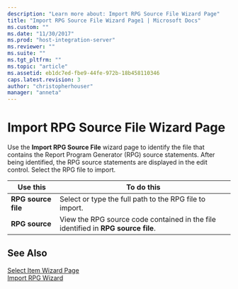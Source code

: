 ```yaml
---
description: "Learn more about: Import RPG Source File Wizard Page"
title: "Import RPG Source File Wizard Page1 | Microsoft Docs"
ms.custom: ""
ms.date: "11/30/2017"
ms.prod: "host-integration-server"
ms.reviewer: ""
ms.suite: ""
ms.tgt_pltfrm: ""
ms.topic: "article"
ms.assetid: eb1dc7ed-fbe9-44fe-972b-18b458110346
caps.latest.revision: 3
author: "christopherhouser"
manager: "anneta"
---
```

# Import RPG Source File Wizard Page
Use the **Import RPG Source File** wizard page to identify the file that contains the Report Program Generator (RPG) source statements. After being identified, the RPG source statements are displayed in the edit control. Select the RPG file to import.  
  
|Use this|To do this|  
|--------------|----------------|  
|**RPG source file**|Select or type the full path to the RPG file to import.|  
|**RPG source**|View the RPG source code contained in the file identified in **RPG source file**.|  
  
## See Also  
 [Select Item Wizard Page](../core/select-item-wizard-page2.md)   
 [Import RPG Wizard](../core/import-rpg-wizard2.md)
